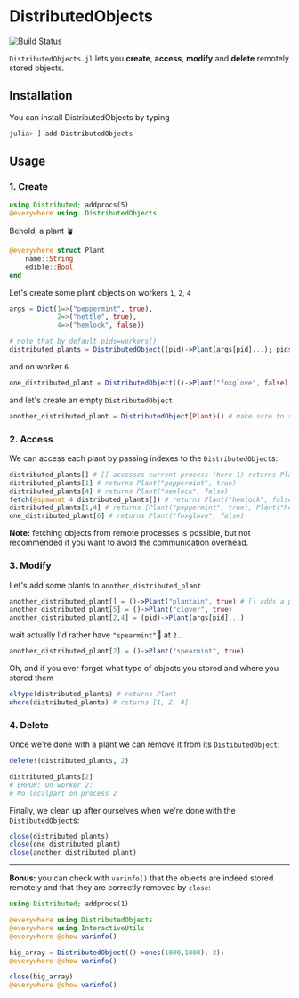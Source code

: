 # DistributedObjects

[![Build Status](https://github.com/Selim78/DistributedObjects.jl/actions/workflows/CI.yml/badge.svg?branch=main)](https://github.com/Selim78/DistributedObjects.jl/actions/workflows/CI.yml?query=branch%3Amain)


`DistributedObjects.jl` lets you **create**, **access**, **modify** and **delete** remotely stored objects.

## Installation

You can install DistributedObjects by typing

```julia
julia> ] add DistributedObjects
```

## Usage

### 1. Create

```julia
using Distributed; addprocs(5)
@everywhere using .DistributedObjects
```
Behold, a plant 🪴
```julia
@everywhere struct Plant
    name::String
    edible::Bool
end
```
Let's create some plant objects on workers `1`, `2`, `4`
```julia
args = Dict(1=>("peppermint", true), 
            2=>("nettle", true), 
            4=>("hemlock", false))

# note that by default pids=workers()
distributed_plants = DistributedObject((pid)->Plant(args[pid]...); pids=[1, 2, 4]);
```
and on worker `6`
```julia
one_distributed_plant = DistributedObject(()->Plant("foxglove", false), 6);
```
and let's create an empty `DistributedObject`

```julia
another_distributed_plant = DistributedObject{Plant}() # make sure to specify the type of the objects it'll receive
```

### 2. Access

We can access each plant by passing indexes to the `DistributedObject`s:
```julia
distributed_plants[] # [] accesses current process (here 1) returns Plant("peppermint", true)
distributed_plants[1] # returns Plant("peppermint", true)
distributed_plants[4] # returns Plant("hemlock", false)
fetch(@spawnat 4 distributed_plants[]) # returns Plant("hemlock", false)
distributed_plants[1,4] # returns [Plant("peppermint", true), Plant("hemlock", false)]
one_distributed_plant[6] # returns Plant("foxglove", false)
```

**Note:** fetching objects from remote processes is possible, but not recommended if you want to avoid the communication overhead.


### 3. Modify

Let's add some plants to `another_distributed_plant`

```julia
another_distributed_plant[] = ()->Plant("plantain", true) # [] adds a plant at current process (here 1) 
another_distributed_plant[5] = ()->Plant("clover", true)
another_distributed_plant[2,4] = (pid)->Plant(args[pid]...)
```
wait actually I'd rather have `"spearmint"`🌱 at `2`...
```julia
another_distributed_plant[2] = ()->Plant("spearmint", true)
```

Oh, and if you ever forget what type of objects you stored and where you stored them
```julia
eltype(distributed_plants) # returns Plant
where(distributed_plants) # returns [1, 2, 4]
```

### 4. Delete

Once we're done with a plant we can remove it from its `DistibutedObject`:
```julia
delete!(distributed_plants, 2)

distributed_plants[2]
# ERROR: On worker 2:
# No localpart on process 2
```


Finally, we clean up after ourselves when we're done with the `DistibutedObject`s:

```julia
close(distributed_plants)
close(one_distributed_plant)
close(another_distributed_plant)
```

---
**Bonus:** you can check with `varinfo()` that the objects are indeed stored remotely and that they are correctly removed by `close`:

```julia
using Distributed; addprocs(1)

@everywhere using DistributedObjects
@everywhere using InteractiveUtils
@everywhere @show varinfo()

big_array = DistributedObject(()->ones(1000,1000), 2);
@everywhere @show varinfo()

close(big_array)
@everywhere @show varinfo()
```
